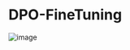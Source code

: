 # DPO-FineTuning

![image](https://github.com/user-attachments/assets/662fbde9-1c8e-45b5-8d6b-f971b74d9ff9)
